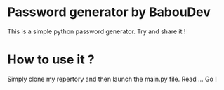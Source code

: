 # Password generator by BabouDev
This is a simple python password generator.
Try and share it !
# How to use it ?
Simply clone my repertory and then launch the main.py file. Read ... Go !
